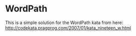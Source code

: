 WordPath
========

This is a simple solution for the WordPath kata from here: http://codekata.pragprog.com/2007/01/kata_nineteen_w.html
